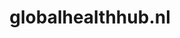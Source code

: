 ---
layout: post
title: "globalhealthhub.nl"
internal_url: "/dutchgov/globalhealthhub.nl.html"
subdomains_count: 7
all_subdomains_count: 7
urls_count: 7
ssl_rank: 0
http_rank: 69.285714285714
url_link: /data/globalhealthhub.nl/urls.txt
all_subdomains_link: /data/globalhealthhub.nl/all_subdomains.txt
subdomains_link: /data/globalhealthhub.nl/subdomains.txt
categories: dutchgov
---